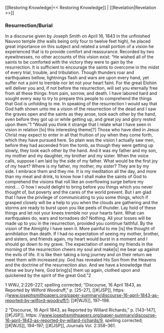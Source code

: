 [[Restoring Knowledge|<< Restoring Knowledge]]  |  [[Revelation|Revelation >>]]

### Resurrection/Burial
In a discourse given by Joseph Smith on April 16, 1843 in the unfinished Nauvoo temple (the walls being only four to twelve feet high), he placed great importance on this subject and related a small portion of a vision he experienced that is to provide comfort and reassurance. Recorded by two eyewitnesses, no other accounts of this vision exist: “He wished all of the saints to be comforted with the victory they were to gain by the resurrection. It is sufficient to encourage the saints to overcome in the midst of every trial, trouble, and tribulation. Though thunders roar and earthquakes bellow, lightnings flash and wars are upon every hand, yet suffer not a joint to tremble nor let not your heart faint. For the great Elohim will deliver you and, if not before the resurrection, will set you eternally free from all these things: from pain, sorrow, and death. I have labored hard and sought every way to try to prepare this people to comprehend the things that God is unfolding to me. In speaking of the resurrection I would say that God hath shown unto me a vision of the resurrection of the dead and I saw the graves open and the saints as they arose, took each other by the hand, even before they got up or while getting up, and great joy and glory rested upon them.”1 “Would you think it strange that I relate what I have seen in vision in relation [to] this interesting theme[?] Those who have died in Jesus Christ may expect to enter in all that fruition of joy when they come forth, which they have pursued here. So plain was the vision I actually saw men, before they had ascended from the tomb, as though they were getting up slowly, they took each other by the hand. And it was my father and my son, my mother and my daughter, my brother and my sister. When the voice calls, suppose I am laid by the side of my father. What would be the first joy of my heart? Where is my father, my mother, my sister? They are by my side. I embrace them and they me. It is my meditation all the day, and more than my meat and drink, to know how I shall make the saints of God to comprehend the visions that roll like an overflowing surge before my mind…. O how I would delight to bring before you things which you never thought of, but poverty and the cares of the world prevent. But I am glad that I have the privilege of communicating to you some things, which if grasped closely will be a help to you when the clouds are gathering and the storms are ready to burst upon you like peels of thunder. Lay hold of these things and let not your knees tremble nor your hearts faint. What can earthquakes do, wars and tornadoes do? Nothing. All your losses will be made up to you in the resurrection, provided you continue faithful. By the vision of the Almighty I have seen it. More painful to me [is] the thought of annihilation than death. If I had no expectation of seeing my mother, brother, and sisters, and friends again, my heart would burst in a moment and I should go down to my grave. The expectation of seeing my friends in the morning of the resurrection cheers my soul and make[s] me bear up against the evils of life. It is like their taking a long journey and on their return we meet them with increased joy. God has revealed His Son from the Heavens and the doctrine of the resurrection also. And we have a knowledge that these we bury here, God bring[s] them up again, clothed upon and quickened by the spirit of the great God.”2



1 WWJ, 2:226–227, spelling corrected; “Discourse, 16 April 1843, as Reported by Wilford Woodruff,” p. [25–27], [[#|JSP]], https: //www.josephsmithpapers.org/paper-summary/discourse-16-april-1843-as-reported-by-wilford-woodruff/1; [[#|WJS]], 197–198.


2 “Discourse, 16 April 1843, as Reported by Willard Richards,” p. [143–147], [[#|JSP]], https: //www.josephsmithpapers.org/paper-summary/discourse-16-april-1843-as-reported-by-willard-richards/9, spelling corrected; [[#|WJS]], 194–197; [[#|JSP]], Journals Vol. 2:358–361.